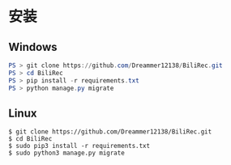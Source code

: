 # 安装

## Windows

```powershell
PS > git clone https://github.com/Dreammer12138/BiliRec.git
PS > cd BiliRec
PS > pip install -r requirements.txt
PS > python manage.py migrate
```

## Linux

```shell
$ git clone https://github.com/Dreammer12138/BiliRec.git
$ cd BiliRec
$ sudo pip3 install -r requirements.txt
$ sudo python3 manage.py migrate
```


